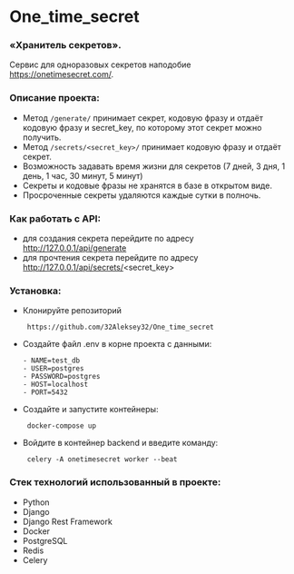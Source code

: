 # One_time_secret

### «Хранитель секретов».
Сервис для одноразовых секретов наподобие https://onetimesecret.com/.

### Описание проекта:
- Метод `/generate/` принимает секрет, кодовую фразу и отдаёт кодовую фразу и secret_key,
по которому этот секрет можно получить.
- Метод `/secrets/<secret_key>/` принимает кодовую фразу и отдаёт секрет.
- Возможность задавать время жизни для секретов (7 дней, 3 дня, 1 день, 1 час, 30 минут, 5 минут)
- Секреты и кодовые фразы не хранятся в базе в открытом виде.
- Просроченные секреты удаляются каждые сутки в полночь.

### Как работать с API:
- для создания секрета перейдите по адресу http://127.0.0.1/api/generate
- для прочтения секрета перейдите по адресу http://127.0.0.1/api/secrets/<secret_key>

### Установка:
- Клонируйте репозиторий
   ```
    https://github.com/32Aleksey32/One_time_secret
   ```
- Создайте файл .env в корне проекта с данными:
  ```
  - NAME=test_db
  - USER=postgres
  - PASSWORD=postgres
  - HOST=localhost
  - PORT=5432
  ```
- Создайте и запустите контейнеры:
   ```
    docker-compose up
   ```
- Войдите в контейнер backend и введите команду:
   ```
    celery -A onetimesecret worker --beat
   ```

### Стек технологий использованный в проекте:
- Python
- Django
- Django Rest Framework
- Docker
- PostgreSQL
- Redis
- Celery